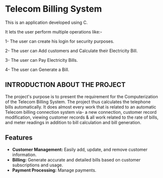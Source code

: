 # Telecom Billing System
This is an application developed using C.

It lets the user perform multiple operations like:-


1- The user can create his login for security purposes.

2- The user can Add customers and Calculate their Electricity Bill.

3- The user can Pay Electricity Bills.

4- The user can Generate a Bill.


## INTRODUCTION ABOUT THE PROJECT

The project's purpose is to present the requirement for the Computerization of the Telecom Billing System. The project thus calculates the telephone bills automatically. It does almost every work that is related to an automatic Telecom billing connection system via- a new connection, customer record modification, viewing customer records & all work related to the rate of bills, and meter readings in addition to bill calculation and bill generation.

## Features

- **Customer Management:** Easily add, update, and remove customer information.
- **Billing:** Generate accurate and detailed bills based on customer subscriptions and usage.
- **Payment Processing:** Manage payments.


